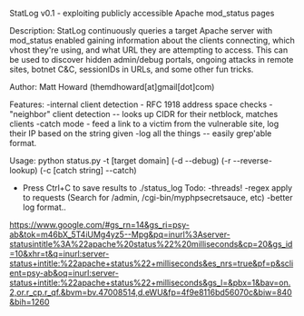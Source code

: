 
 StatLog v0.1 - exploiting publicly accessible Apache mod_status pages
  
 Description:
  StatLog continuously queries a target Apache server with mod_status enabled gaining information
 about the clients connecting, which vhost they're using, and what URL they are attempting to
 access. This can be used to discover hidden admin/debug portals, ongoing attacks in remote sites, botnet
 C&C, sessionIDs in URLs, and some other fun tricks.

 Author: Matt Howard (themdhoward[at]gmail[dot]com)

 Features:
  -internal client detection - RFC 1918 address space checks
  -"neighbor" client detection -- looks up CIDR for their netblock, matches clients
  -catch mode - feed a link to a victim from the vulnerable site, log their IP based on the string given
  -log all the things -- easily grep'able format. 

 Usage:
 python status.py -t [target domain] (-d --debug) (-r --reverse-lookup) (-c [catch string] --catch)
 - Press Ctrl+C to save results to ./status_log
 Todo:
 -threads!
 -regex apply to requests (Search for /admin, /cgi-bin/myphpsecretsauce, etc)
 -better log format..

https://www.google.com/#gs_rn=14&gs_ri=psy-ab&tok=m46bX_5T4iUMg4yz5--Mpg&pq=inurl%3Aserver-statusintitle%3A%22apache%20status%22%20milliseconds&cp=20&gs_id=10&xhr=t&q=inurl:server-status+intitle:%22apache+status%22+milliseconds&es_nrs=true&pf=p&sclient=psy-ab&oq=inurl:server-status+intitle:%22apache+status%22+milliseconds&gs_l=&pbx=1&bav=on.2,or.r_cp.r_qf.&bvm=bv.47008514,d.eWU&fp=4f9e8116bd56070c&biw=840&bih=1260
